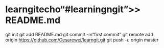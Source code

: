 # learngitecho“#learningngit”>> README.md 
git init 
git add README.md 
git commit -m“first commit” 
git remote add origin https://github.com/Cesarewei/learngit.git
 git push -u origin master
